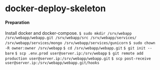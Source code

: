 # docker-deploy-skeleton

#### Preparation
Install docker and docker-compose.
`$ sudo mkdir /srv/webapp /srv/webapp/webapp.git /srv/webapp/src /srv/webapp/services/ /srv/webapp/services/mongo /srv/webapp/services/gunicorn`
`$ sudo chown -R owner:owner /srv/webapp`
`$ cd /srv/webapp/webapp.git`
`$ git init --bare`
`$ scp .env.prod user@server.ip:/srv/webapp`
`$ git remote add production user@server.ip:/srv/webapp/webapp.git`
`$ scp post-receive user@server.ip:/srv/webapp/webapp.git/hooks`
